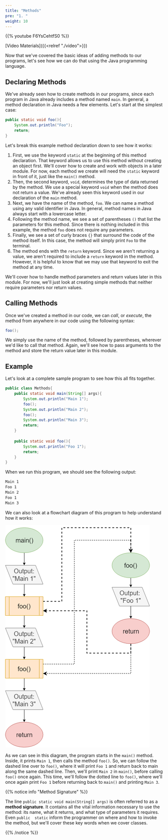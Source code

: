 ```yaml
---
title: "Methods"
pre: "1. "
weight: 10
---
```


{{% youtube F6YsCehtfS0 %}}

[Video Materials]({{<relref "./video">}})

Now that we've covered the basic ideas of adding methods to our programs, let's see how we can do that using the Java programming language.

## Declaring Methods

We've already seen how to create methods in our programs, since each program in Java already includes a method named `main`. In general, a method declaration in Java needs a few elements. Let's start at the simplest case:

```java
public static void foo(){
    System.out.println("Foo");
    return;
}
```

Let's break this example method declaration down to see how it works:

1. First, we use the keyword `static` at the beginning of this method declaration. That keyword allows us to use this method without creating an object first. We'll cover how to create and work with objects in a later module. For now, each method we create will need the `static` keyword in front of it, just like the `main()` method. 
1. Then, the second keyword, `void`, determines the type of data returned by the method. We use a special keyword `void` when the method does not return a value. We've already seen this keyword used in our declaration of the `main` method.
1. Next, we have the name of the method, `foo`. We can name a method using any valid identifier in Java. In general, method names in Java always start with a lowercase letter. 
1. Following the method name, we see a set of parentheses `()` that list the parameters for this method. Since there is nothing included in this example, the method `foo` does not require any parameters.
1. Finally, we see a set of curly braces `{}` that surround the code of the method itself. In this case, the method will simply print `Foo` to the terminal.
1. The method ends with the `return` keyword. Since we aren't returning a value, we aren't required to include a `return` keyword in the method. However, it is helpful to know that we may use that keyword to exit the method at any time. 

We'll cover how to handle method parameters and return values later in this module. For now, we'll just look at creating simple methods that neither require parameters nor return values. 

## Calling Methods

Once we've created a method in our code, we can _call_, or _execute_, the method from anywhere in our code using the following syntax:

```java
foo();
```

We simply use the name of the method, followed by parentheses, wherever we'd like to call that method. Again, we'll see how to pass arguments to the method and store the return value later in this module. 

## Example

Let's look at a complete sample program to see how this all fits together.

```java
public class Methods{
    public static void main(String[] args){
        System.out.println("Main 1");
        foo();
        System.out.println("Main 2");
        foo();
        System.out.println("Main 3");
        return;
    }
  
    public static void foo(){
        System.out.println("Foo 1");
        return;
    }
}
```

When we run this program, we should see the following output:

```tex
Main 1
Foo 1
Main 2
Foo 1
Main 3
```

We can also look at a flowchart diagram of this program to help understand how it works:

![Method Call Flowchart](/images/06-method/10.10.x.1.functioncall.png)

As we can see in this diagram, the program starts in the `main()` method. Inside, it prints `Main 1`, then calls the method `foo()`. So, we can follow the dashed line over to `foo()`, where it will print `Foo 1` and return back to main along the same dashed line. Then, we'll print `Main 2` in `main()`, before calling `foo()` once again. This time, we'll follow the dotted line to `foo()`, where we'll once again print `Foo 1` before returning back to `main()` and printing `Main 3`. 

{{% notice info "Method Signature" %}}

The line `public static void main(String[] args)` is often referred to as a **method signature**.  It contains all the vital information necessary to use the method: its name, what it returns, and what type of parameters it requires.  Even `public  static` inform the programmer on where and how to invoke the method, but we'll cover these key words when we cover classes.

{{% /notice %}}
